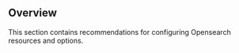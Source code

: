 ## Overview

This section contains recommendations for configuring Opensearch resources and options.